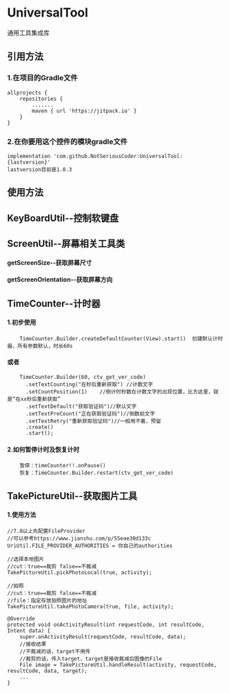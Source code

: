 # UniversalTool
通用工具集成库

## 引用方法
### 1.在项目的Gradle文件
	allprojects {
		repositories {
			.......
			maven { url 'https://jitpack.io' }
		}
	}
  
### 2.在你要用这个控件的模块gradle文件
	implementation 'com.github.NotSeriousCoder:UniversalTool:{lastversion}'
	lastversion目前是1.0.3

## 使用方法

## KeyBoardUtil--控制软键盘

## ScreenUtil--屏幕相关工具类
   #### getScreenSize--获取屏幕尺寸
   #### getScreenOrientation--获取屏幕方向

## TimeCounter--计时器
   #### 1.初步使用
        TimeCounter.Builder.createDefaultCounter(View).start()  创建默认计时器，所有参数默认，时长60s
   #### 或者
        TimeCounter.Builder(60, ctv_get_ver_code)
          .setTextCounting("在秒后重新获取") //计数文字
          .setCountPosition(1)    //倒计时秒数在计数文字的出现位置，比方这里，就是“在xx秒后重新获取”
          .setTextDefault("获取验证码")//默认文字
          .setTextPreCount("正在获取验证码")//倒数前文字
          .setTextRetry("重新获取验证码")//一般用不着，预留
          .create()
          .start();
   #### 2.如何暂停计时及恢复计时
        暂停：timeCounter!!.onPause()
        恢复：TimeCounter.Builder.restart(ctv_get_ver_code)
	
## TakePictureUtil--获取图片工具
   ####	1.使用方法
	
	//7.0以上先配置FileProvider
	//可以参考https://www.jianshu.com/p/55eae30d133c
	UriUtil.FILE_PROVIDER_AUTHORITIES = 你自己的authorities
	
	//选择本地图片
	//cut：true==裁剪 false==不裁减
	TakePictureUtil.pickPhotoLocal(true, activity);
	
	//拍照
	//cut：true==裁剪 false==不裁减
	//file：指定存放拍照图片的地址
	TakePictureUtil.takePhotoCamera(true, file, activity);
	
	@Override
	protected void onActivityResult(int requestCode, int resultCode, Intent data) {
		super.onActivityResult(requestCode, resultCode, data);
		//接收结果
		//不裁减的话，target不用传
		//裁剪的话，传入target，target是接收裁减后图像的File
		File image = TakePictureUtil.handleResult(activity, requestCode, resultCode, data, target);
		...
	}
	
	
